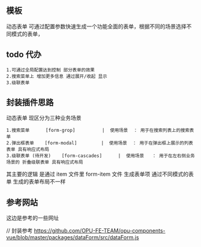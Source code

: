 <!--
 * @Author: lw
 * @Date: 2022-02-11 17:56:38
-->

## 模板

动态表单
可通过配置参数快速生成一个功能全面的表单，根据不同的场景选择不同模式的表单，

## todo 代办

    1.可通过全局配置达到控制 部分表单的效果
    2.搜索菜单上 增加更多信息 通过展开/收起 显示
    3.级联表单

## 封装插件思路

动态表单 现区分为三种业务场景

    1.搜索菜单      [form-grop]          |  使用场景  ： 用于在搜索列表上的搜索表单
    2.弹出框表单    [form-modal]         |  使用场景  ： 用于在弹出框上展示的列表表单 具有响应式布局
    3.级联表单 (待开发)    [form-cascades]      |  使用场景   ： 用于在左右侧业务场景的 折叠级联表单 具有响应式布局

其主要的逻辑 是通过 item 文件里 form-item 文件 生成表单项 通过不同模式的表单 生成的表单布局不一样

## 参考网站

这边是参考的一些网址

// 封装参考 https://github.com/OPU-FE-TEAM/opu-components-vue/blob/master/packages/dataForm/src/dataForm.js
